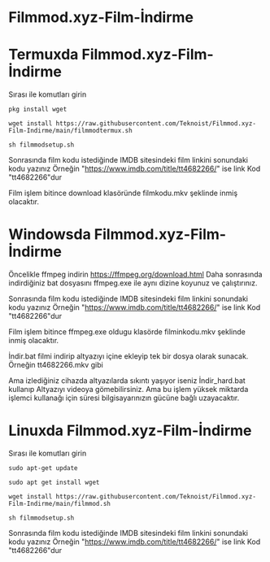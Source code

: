 # Filmmod.xyz-Film-İndirme


# Termuxda Filmmod.xyz-Film-İndirme 
Sırası ile komutları girin
```
pkg install wget 

wget install https://raw.githubusercontent.com/Teknoist/Filmmod.xyz-Film-Indirme/main/filmmodtermux.sh

sh filmmodsetup.sh
```
Sonrasında film kodu istediğinde IMDB sitesindeki film linkini sonundaki kodu yazınız 
Örneğin "https://www.imdb.com/title/tt4682266/" ise link Kod "tt4682266"dur

Film işlem bitince download klasöründe filmkodu.mkv şeklinde inmiş olacaktır.

# Windowsda Filmmod.xyz-Film-İndirme
Öncelikle ffmpeg indirin https://ffmpeg.org/download.html
Daha sonrasında indirdiğiniz bat dosyasını ffmpeg.exe ile aynı dizine koyunuz ve çalıştırınız.

Sonrasında film kodu istediğinde IMDB sitesindeki film linkini sonundaki kodu yazınız 
Örneğin "https://www.imdb.com/title/tt4682266/" ise link Kod "tt4682266"dur

Film işlem bitince ffmpeg.exe oldugu klasörde  filminkodu.mkv şeklinde inmiş olacaktır.

İndir.bat filmi indirip altyazıyı içine ekleyip tek bir dosya olarak sunacak. Örneğin tt4682266.mkv gibi

Ama izlediğiniz cihazda altyazılarda sıkıntı yaşıyor iseniz İndir_hard.bat kullanıp Altyazıyı videoya gömebilirsiniz. Ama bu işlem yüksek miktarda işlemci kullanağı için süresi bilgisayarınızın gücüne bağlı uzayacaktır.

# Linuxda Filmmod.xyz-Film-İndirme
Sırası ile komutları girin
```
sudo apt-get update

sudo apt get install wget 

wget install https://raw.githubusercontent.com/Teknoist/Filmmod.xyz-Film-Indirme/main/filmmod.sh

sh filmmodsetup.sh
```
Sonrasında film kodu istediğinde IMDB sitesindeki film linkini sonundaki kodu yazınız 
Örneğin "https://www.imdb.com/title/tt4682266/" ise link Kod "tt4682266"dur

